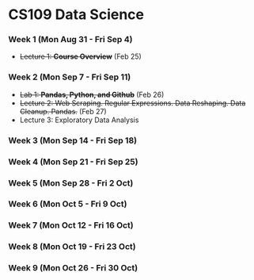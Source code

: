 # CS109 Data Science
### Week 1 (Mon Aug 31 - Fri Sep 4)
- ~~Lecture 1: **Course Overview**~~ (Feb 25)
### Week 2 (Mon Sep 7 - Fri Sep 11)
- ~~Lab 1: **Pandas, Python, and Github**~~ (Feb 26)
- ~~Lecture 2: Web Scraping. Regular Expressions. Data Reshaping. Data Cleanup. Pandas.~~ (Feb 27)
- Lecture 3: Exploratory Data Analysis
### Week 3 (Mon Sep 14 - Fri Sep 18)
### Week 4 (Mon Sep 21 - Fri Sep 25)
### Week 5 (Mon Sep 28 - Fri 2 Oct)
### Week 6 (Mon Oct 5 - Fri 9 Oct)
### Week 7 (Mon Oct 12 - Fri 16 Oct)
### Week 8 (Mon Oct 19 - Fri 23 Oct)
### Week 9 (Mon Oct 26 - Fri 30 Oct)
